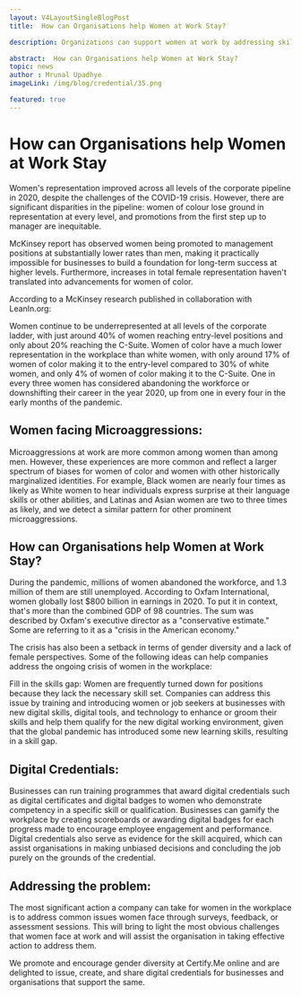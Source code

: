 ```yaml
---
layout: V4LayoutSingleBlogPost
title:  How can Organisations help Women at Work Stay?

description: Organizations can support women at work by addressing skill gaps, utilizing digital credentials, and tackling workplace challenges.

abstract:  How can Organisations help Women at Work Stay?
topic: news
author : Mrunal Upadhye
imageLink: /img/blog/credential/35.png

featured: true
---
```


# How can Organisations help Women at Work Stay


Women's representation improved across all levels of the corporate pipeline in 2020, despite the challenges of the COVID-19 crisis. However, there are significant disparities in the pipeline: women of colour lose ground in representation at every level, and promotions from the first step up to manager are inequitable.

McKinsey report has observed women being promoted to management positions at substantially lower rates than men, making it practically impossible for businesses to build a foundation for long-term success at higher levels. Furthermore, increases in total female representation haven't translated into advancements for women of color.

According to a McKinsey research published in collaboration with LeanIn.org:

Women continue to be underrepresented at all levels of the corporate ladder, with just around 40% of women reaching entry-level positions and only about 20% reaching the C-Suite.
Women of color have a much lower representation in the workplace than white women, with only around 17% of women of color making it to the entry-level compared to 30% of white women, and only 4% of women of color making it to the C-Suite.
One in every three women has considered abandoning the workforce or downshifting their career in the year 2020, up from one in every four in the early months of the pandemic.

## Women facing Microaggressions:

Microaggressions at work are more common among women than among men. However, these experiences are more common and reflect a larger spectrum of biases for women of color and women with other historically marginalized identities. For example, Black women are nearly four times as likely as White women to hear individuals express surprise at their language skills or other abilities, and Latinas and Asian women are two to three times as likely, and we detect a similar pattern for other prominent microaggressions.

## How can Organisations help Women at Work Stay?

During the pandemic, millions of women abandoned the workforce, and 1.3 million of them are still unemployed. According to Oxfam International, women globally lost $800 billion in earnings in 2020. To put it in context, that's more than the combined GDP of 98 countries. The sum was described by Oxfam's executive director as a "conservative estimate." Some are referring to it as a "crisis in the American economy."

The crisis has also been a setback in terms of gender diversity and a lack of female perspectives. Some of the following ideas can help companies address the ongoing crisis of women in the workplace:

Fill in the skills gap:
Women are frequently turned down for positions because they lack the necessary skill set. Companies can address this issue by training and introducing women or job seekers at businesses with new digital skills, digital tools, and technology to enhance or groom their skills and help them qualify for the new digital working environment, given that the global pandemic has introduced some new learning skills, resulting in a skill gap.

## Digital Credentials:

Businesses can run training programmes that award digital credentials such as digital certificates and digital badges to women who demonstrate competency in a specific skill or qualification. Businesses can gamify the workplace by creating scoreboards or awarding digital badges for each progress made to encourage employee engagement and performance. Digital credentials also serve as evidence for the skill acquired, which can assist organisations in making unbiased decisions and concluding the job purely on the grounds of the credential.

## Addressing the problem:

The most significant action a company can take for women in the workplace is to address common issues women face through surveys, feedback, or assessment sessions. This will bring to light the most obvious challenges that women face at work and will assist the organisation in taking effective action to address them.

We promote and encourage gender diversity at Certify.Me online and are delighted to issue, create, and share digital credentials for businesses and organisations that support the same.
